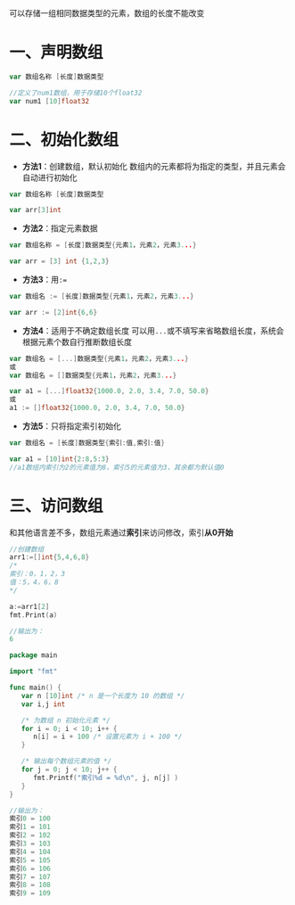 可以存储一组相同数据类型的元素，数组的长度不能改变
# 一、声明数组
```go
var 数组名称 [长度]数据类型
```

```go
//定义了num1数组，用于存储10个float32
var num1 [10]float32
```
# 二、初始化数组
* **方法1**：创建数组，默认初始化
数组内的元素都将为指定的类型，并且元素会自动进行初始化
```go
var 数组名称 [长度]数据类型
```

```go
var arr[3]int
```
* **方法2**：指定元素数据
```go
var 数组名称 = [长度]数据类型{元素1，元素2，元素3...}
```

```go
var arr = [3] int {1,2,3}
```
* **方法3**：用`:=`
```go
var 数组名 := [长度]数据类型{元素1，元素2，元素3...}
```

```go
var arr := [2]int{6,6}
```
* **方法4**：适用于不确定数组长度
可以用`...`或不填写来省略数组长度，系统会根据元素个数自行推断数组长度
```go
var 数组名 = [...]数据类型{元素1，元素2，元素3...}
或
var 数组名 = []数据类型{元素1，元素2，元素3...}
```

```go
var a1 = [...]float32{1000.0, 2.0, 3.4, 7.0, 50.0}
或
a1 := []float32{1000.0, 2.0, 3.4, 7.0, 50.0}
```
* **方法5**：只将指定索引初始化
```go
var 数组名 = [长度]数据类型{索引:值,索引:值}
```

```go
var a1 = [10]int{2:8,5:3}
//a1数组内索引为2的元素值为8，索引5的元素值为3，其余都为默认值0
```
# 三、访问数组
和其他语言差不多，数组元素通过**索引**来访问修改，索引**从0开始**
```go
//创建数组
arr1:=[]int{5,4,6,8}
/*
索引：0，1，2，3
值：5，4，6，8
*/

a:=arr1[2]
fmt.Print(a)

//输出为：
6
```

```go
package main

import "fmt"

func main() {
   var n [10]int /* n 是一个长度为 10 的数组 */
   var i,j int

   /* 为数组 n 初始化元素 */         
   for i = 0; i < 10; i++ {
      n[i] = i + 100 /* 设置元素为 i + 100 */
   }

   /* 输出每个数组元素的值 */
   for j = 0; j < 10; j++ {
      fmt.Printf("索引%d = %d\n", j, n[j] )
   }
}

//输出为：
索引0 = 100
索引1 = 101
索引2 = 102
索引3 = 103
索引4 = 104
索引5 = 105
索引6 = 106
索引7 = 107
索引8 = 108
索引9 = 109
```